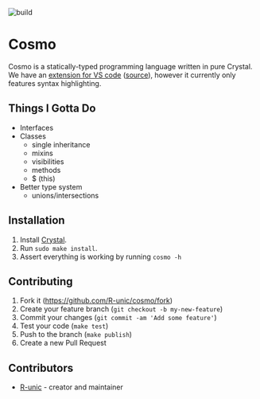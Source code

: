 ![build](https://github.com/R-unic/cosmo/actions/workflows/crystal.yml/badge.svg)
# Cosmo

Cosmo is a statically-typed programming language written in pure Crystal.<br>
We have an [extension for VS code](https://marketplace.visualstudio.com/items?itemName=cosmo.vscode-cosmo) ([source](https://github.com/R-unic/vscode-cosmo)), however it currently only features syntax highlighting.

## Things I Gotta Do

- Interfaces
- Classes
  * single inheritance
  * mixins
  * visibilities
  * methods
  * $ (this)
- Better type system
  * unions/intersections

## Installation

1. Install [Crystal](https://crystal-lang.org/install/).
2. Run `sudo make install`.
3. Assert everything is working by running `cosmo -h`

## Contributing

1. Fork it (<https://github.com/R-unic/cosmo/fork>)
2. Create your feature branch (`git checkout -b my-new-feature`)
3. Commit your changes (`git commit -am 'Add some feature'`)
4. Test your code (`make test`)
5. Push to the branch (`make publish`)
6. Create a new Pull Request

## Contributors

- [R-unic](https://github.com/R-unic) - creator and maintainer
